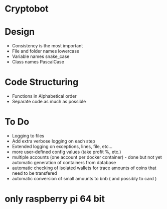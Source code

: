 # Cryptobot

# Design

- Consistency is the most important
- File and folder names lowercase
- Variable names snake_case
- Class names PascalCase

# Code Structuring

- Functions in Alphabetical order
- Separate code as much as possible

# To Do

 - Logging to files
 - Add extra verbose logging on each step
 - Extended logging on exceptions, lines, file, etc...
 - more user-defined config values (take profit %, etc.)
 - multiple accounts (one account per docker container) - done but not yet automatic generation of containers from database
 - automatic checking of isolated wallets for trace amounts of coins that need to be transfered
 - automatic conversion of small amounts to bnb ( and possibly to card )

# only raspberry pi 64 bit
